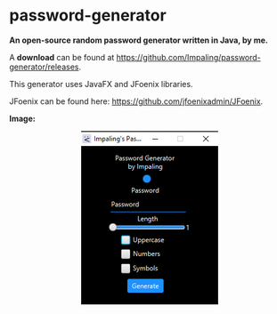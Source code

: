 # password-generator
**An open-source random password generator written in Java, by me.**

A **download** can be found at https://github.com/Impaling/password-generator/releases.

This generator uses JavaFX and JFoenix libraries.

JFoenix can be found here: https://github.com/jfoenixadmin/JFoenix.

**Image:**
<p align="center">
  <img src = "https://github.com/Impaling/password-generator/blob/master/Password%20Generator.png" />
</p>

